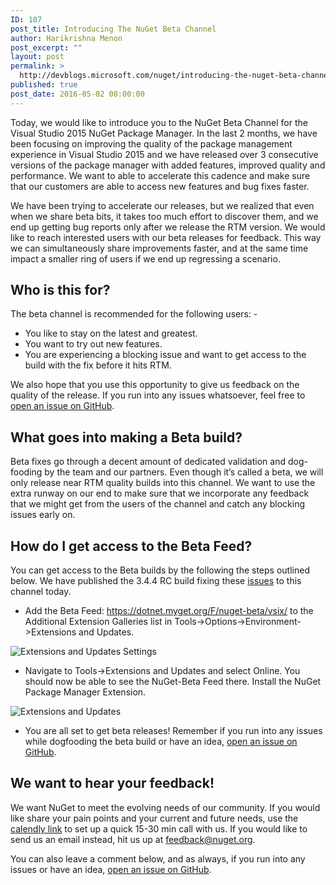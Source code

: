 ```yaml
---
ID: 107
post_title: Introducing The NuGet Beta Channel
author: Harikrishna Menon
post_excerpt: ""
layout: post
permalink: >
  http://devblogs.microsoft.com/nuget/introducing-the-nuget-beta-channel/
published: true
post_date: 2016-05-02 00:00:00
---
```

Today, we would like to introduce you to the NuGet Beta Channel for the Visual Studio 2015 NuGet Package Manager. In the last 2 months, we have been focusing on improving the quality of the package management experience in Visual Studio 2015 and we have released over 3 consecutive versions of the package manager with added features, improved quality and performance. We want to able to accelerate this cadence and make sure that our customers are able to access new features and bug fixes faster. 

We have been trying to accelerate our releases, but we realized that even when we share beta bits, it takes too much effort to discover them, and we end up getting bug reports only after we release the RTM version. We would like to reach interested users with our beta releases for feedback. This way we can simultaneously share improvements faster, and at the same time impact a smaller ring of users if we end up regressing a scenario.

## Who is this for?

The beta channel is recommended for the following users: -

*   You like to stay on the latest and greatest.
*   You want to try out new features.
*   You are experiencing a blocking issue and want to get access to the build with the fix before it hits RTM.

We also hope that you use this opportunity to give us feedback on the quality of the release. If you run into any issues whatsoever, feel free to [open an issue on GitHub][1].

## What goes into making a Beta build?

Beta fixes go through a decent amount of dedicated validation and dog-fooding by the team and our partners. Even though it’s called a beta, we will only release near RTM quality builds into this channel. We want to use the extra runway on our end to make sure that we incorporate any feedback that we might get from the users of the channel and catch any blocking issues early on.

## How do I get access to the Beta Feed?

You can get access to the Beta builds by the following the steps outlined below. We have published the 3.4.4 RC build fixing these [issues][2] to this channel today.

*   Add the Beta Feed: <https://dotnet.myget.org/F/nuget-beta/vsix/> to the Additional Extension Galleries list in Tools->Options->Environment->Extensions and Updates.

![Extensions and Updates Settings][3]

*   Navigate to Tools->Extensions and Updates and select Online. You should now be able to see the NuGet-Beta Feed there. Install the NuGet Package Manager Extension.

![Extensions and Updates][4]

*   You are all set to get beta releases! Remember if you run into any issues while dogfooding the beta build or have an idea, [open an issue on GitHub][1]. 

## We want to hear your feedback!

We want NuGet to meet the evolving needs of our community. If you would like share your pain points and your current and future needs, use the [calendly link][5] to set up a quick 15-30 min call with us. If you would like to send us an email instead, hit us up at <feedback@nuget.org>.

You can also leave a comment below, and as always, if you run into any issues or have an idea, [open an issue on GitHub][1].

 [1]: https://github.com/Nuget/Home
 [2]: https://github.com/Nuget/Home/issues?q=is%3Aissue+milestone%3A3.4.4+is%3Aclosed
 [3]: https://devblogs.microsoft.com/nuget/wp-content/uploads/sites/49/2019/05/ToolsSettings.png
 [4]: https://devblogs.microsoft.com/nuget/wp-content/uploads/sites/49/2019/05/ExtensionUpdate.png
 [5]: https://calendly.com/harikm/nuget-feedback